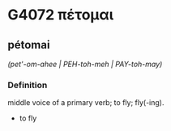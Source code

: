 # G4072 πέτομαι

## pétomai

_(pet'-om-ahee | PEH-toh-meh | PAY-toh-may)_

### Definition

middle voice of a primary verb; to fly; fly(-ing).

- to fly

